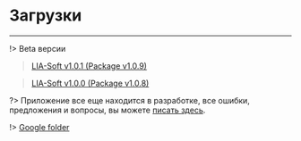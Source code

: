 # Загрузки #
------------
!> Beta версии

> [LIA-Soft v1.0.1 (Package v1.0.9)](https://drive.google.com/file/d/1WuPEOlxzQBhirdzMs2kni25TLbQU3INo/view?usp=sharing)

> [LIA-Soft v1.0.0 (Package v1.0.8)](https://drive.google.com/file/d/1DSkm3lsXzOnnVsmhUMkvNK6hC_MH0P7_/view?usp=sharing)

?> Приложение все еще находится в разработке, все ошибки, предложения и вопросы, вы можете [писать здесь](https://github.com/Xsaven/laravel-intelect-admin/issues).

!> [Google folder](https://drive.google.com/drive/folders/1TYbuyZv42F3la6CYpQXFtyl1f_bEXuDA?usp=sharing)